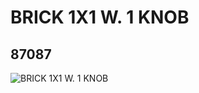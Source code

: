 # BRICK 1X1 W. 1 KNOB
## 87087
![BRICK 1X1 W. 1 KNOB](https://lc-www-live-s.legocdn.com/media/bricks/5/2/4558886.jpg)